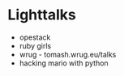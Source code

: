 Lighttalks
==========

* opestack
* ruby girls
* wrug - tomash.wrug.eu/talks
* hacking mario with python

